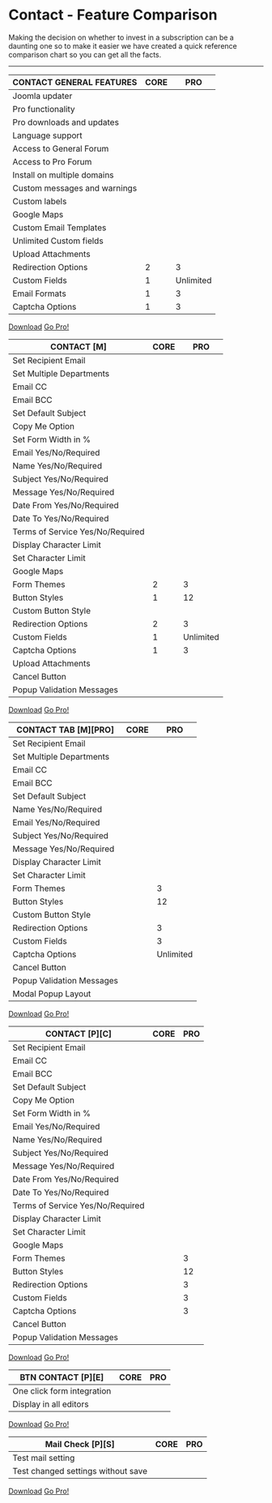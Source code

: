 <h1>Contact - Feature Comparison</h1>
<div class="uk-alert">Making the decision on whether to invest in a subscription can be a daunting one so to make it easier we have created a quick reference comparison chart so you can get all the facts.</div>
<hr class="dotted" />
<table class="uk-table uk-table-hover uk-table-striped">
    <thead>
    <tr><th class="uk-width-8-10 uk-text-info">CONTACT GENERAL FEATURES</th><th class="uk-width-1-10 uk-text-center uk-text-info">CORE</th><th class="uk-width-1-10 uk-text-center uk-text-info">PRO</th></tr>
    </thead>
    <tbody>
    <tr>
        <td class="uk-text-left">Joomla updater</td>
        <td class="uk-text-center">
            <div class="uk-button uk-button-small uk-button-success"><i class="uk-icon-check uk-icon-medium"></i></div>
        </td>
        <td class="uk-text-center">
            <div class="uk-button uk-button-small uk-button-success"><i class="uk-icon-check uk-icon-medium"></i></div>
        </td>
    </tr>
    <tr>
        <td class="uk-text-left">Pro functionality</td>
        <td class="uk-text-center">
            <div class="uk-button uk-button-small uk-button-danger"><i class="uk-icon-minus uk-icon-medium"></i></div>
        </td>
        <td class="uk-text-center">
            <div class="uk-button uk-button-small uk-button-success"><i class="uk-icon-check uk-icon-medium"></i></div>
        </td>
    </tr>
    <tr>
        <td class="uk-text-left">Pro downloads and updates</td>
        <td class="uk-text-center">
            <div class="uk-button uk-button-small uk-button-danger"><i class="uk-icon-minus uk-icon-medium"></i></div>
        </td>
        <td class="uk-text-center">
            <div class="uk-button uk-button-small uk-button-success"><i class="uk-icon-check uk-icon-medium"></i></div>
        </td>
    </tr>
    <tr>
        <td class="uk-text-left">Language support</td>
        <td class="uk-text-center">
            <div class="uk-button uk-button-small uk-button-success"><i class="uk-icon-check uk-icon-medium"></i></div>
        </td>
        <td class="uk-text-center">
            <div class="uk-button uk-button-small uk-button-success"><i class="uk-icon-check uk-icon-medium"></i></div>
        </td>
    </tr>
    <tr>
        <td class="uk-text-left">Access to General Forum</td>
        <td class="uk-text-center">
            <div class="uk-button uk-button-small uk-button-success"><i class="uk-icon-check uk-icon-medium"></i></div>
        </td>
        <td class="uk-text-center">
            <div class="uk-button uk-button-small uk-button-success"><i class="uk-icon-check uk-icon-medium"></i></div>
        </td>
    </tr>
    <tr>
        <td class="uk-text-left">Access to Pro Forum</td>
        <td class="uk-text-center">
            <div class="uk-button uk-button-small uk-button-danger"><i class="uk-icon-minus uk-icon-medium"></i></div>
        </td>
        <td class="uk-text-center">
            <div class="uk-button uk-button-small uk-button-success"><i class="uk-icon-check uk-icon-medium"></i></div>
        </td>
    </tr>
    <tr>
        <td class="uk-text-left">Install on multiple domains</td>
        <td class="uk-text-center">
            <div class="uk-button uk-button-small uk-button-success"><i class="uk-icon-check uk-icon-medium"></i></div>
        </td>
        <td class="uk-text-center">
            <div class="uk-button uk-button-small uk-button-success"><i class="uk-icon-check uk-icon-medium"></i></div>
        </td>
    </tr>
    <tr>
        <td class="uk-text-left">Custom messages and warnings</td>
        <td class="uk-text-center">
            <div class="uk-button uk-button-small uk-button-success"><i class="uk-icon-check uk-icon-medium"></i></div>
        </td>
        <td class="uk-text-center">
            <div class="uk-button uk-button-small uk-button-success"><i class="uk-icon-check uk-icon-medium"></i></div>
        </td>
    </tr>
    <tr>
        <td class="uk-text-left">Custom labels</td>
        <td class="uk-text-center">
            <div class="uk-button uk-button-small uk-button-success"><i class="uk-icon-check uk-icon-medium"></i></div>
        </td>
        <td class="uk-text-center">
            <div class="uk-button uk-button-small uk-button-success"><i class="uk-icon-check uk-icon-medium"></i></div>
        </td>
    </tr>
    <tr>
        <td class="uk-text-left">Google Maps</td>
        <td class="uk-text-center">
            <div class="uk-button uk-button-small uk-button-danger"><i class="uk-icon-minus uk-icon-medium"></i></div>
        </td>
        <td class="uk-text-center">
            <div class="uk-button uk-button-small uk-button-success"><i class="uk-icon-check uk-icon-medium"></i></div>
        </td>
    </tr>
    <tr>
        <td class="uk-text-left">Custom Email Templates</td>
        <td class="uk-text-center">
            <div class="uk-button uk-button-small uk-button-danger"><i class="uk-icon-minus uk-icon-medium"></i></div>
        </td>
        <td class="uk-text-center">
            <div class="uk-button uk-button-small uk-button-success"><i class="uk-icon-check uk-icon-medium"></i></div>
        </td>
    </tr>
    <tr>
        <td class="uk-text-left">Unlimited Custom fields</td>
        <td class="uk-text-center">
            <div class="uk-button uk-button-small uk-button-danger"><i class="uk-icon-minus uk-icon-medium"></i></div>
        </td>
        <td class="uk-text-center">
            <div class="uk-button uk-button-small uk-button-success"><i class="uk-icon-check uk-icon-medium"></i></div>
        </td>
    </tr>
    <tr>
        <td class="uk-text-left">Upload Attachments</td>
        <td class="uk-text-center">
            <div class="uk-button uk-button-small uk-button-danger"><i class="uk-icon-minus uk-icon-medium"></i></div>
        </td>
        <td class="uk-text-center">
            <div class="uk-button uk-button-small uk-button-success"><i class="uk-icon-check uk-icon-medium"></i></div>
        </td>
    </tr>
    <tr>
        <td class="uk-text-left">Redirection Options</td>
        <td class="uk-text-center"><span class="uk-badge uk-badge-warning uk-text-large uk-text-bold">2</span></td>
        <td class="uk-text-center"><span class="uk-badge uk-badge-success uk-text-large uk-text-bold">3</span></td>
    </tr>
    <tr>
        <td class="uk-text-left">Custom Fields</td>
        <td class="uk-text-center"><span class="uk-badge uk-badge-warning uk-text-large uk-text-bold">1</span></td>
        <td class="uk-text-center"><span class="uk-badge uk-badge-success uk-text-large uk-text-bold">Unlimited</span></td>
    </tr>
    <tr>
        <td class="uk-text-left">Email Formats</td>
        <td class="uk-text-center"><span class="uk-badge uk-badge-warning uk-text-large uk-text-bold">1</span></td>
        <td class="uk-text-center"><span class="uk-badge uk-badge-success uk-text-large uk-text-bold">3</span></td>
    </tr>
    <tr>
        <td class="uk-text-left">Captcha Options</td>
        <td class="uk-text-center"><span class="uk-badge uk-badge-warning uk-text-large uk-text-bold">1</span></td>
        <td class="uk-text-center"><span class="uk-badge uk-badge-success uk-text-large uk-text-bold">3</span></td>
    </tr>
    </tbody>
</table>
<div class="uk-grid" data-uk-grid-margin="">
    <div class="uk-width-medium-1-1">
        <div class="uk-panel uk-text-right">
            <p><a class="uk-button uk-button-success uk-margin-right" href="/downloads/joomla-extensions/official-releases">Download</a> <a class="uk-button uk-button-primary " href="/extensions/joomla-extensions/coalaweb-contact#cw-prices">Go Pro!</a></p>
        </div>
    </div>
</div>
<table class="uk-table uk-table-hover uk-table-striped">
    <thead>
    <tr><th class="uk-width-8-10 uk-text-info">CONTACT [M]</th><th class="uk-width-1-10 uk-text-center uk-text-info">CORE</th><th class="uk-width-1-10 uk-text-center uk-text-info">PRO</th></tr>
    </thead>
    <tbody>
    <tr>
        <td class="uk-text-left">Set Recipient Email</td>
        <td class="uk-text-center">
            <div class="uk-button uk-button-small uk-button-success"><i class="uk-icon-check uk-icon-medium"></i></div>
        </td>
        <td class="uk-text-center">
            <div class="uk-button uk-button-small uk-button-success"><i class="uk-icon-check uk-icon-medium"></i></div>
        </td>
    </tr>
    <tr>
        <td class="uk-text-left">Set Multiple Departments</td>
        <td class="uk-text-center">
            <div class="uk-button uk-button-small uk-button-danger"><i class="uk-icon-minus uk-icon-medium"></i></div>
        </td>
        <td class="uk-text-center">
            <div class="uk-button uk-button-small uk-button-success"><i class="uk-icon-check uk-icon-medium"></i></div>
        </td>
    </tr>
    <tr>
        <td class="uk-text-left">Email CC</td>
        <td class="uk-text-center">
            <div class="uk-button uk-button-small uk-button-danger"><i class="uk-icon-minus uk-icon-medium"></i></div>
        </td>
        <td class="uk-text-center">
            <div class="uk-button uk-button-small uk-button-success"><i class="uk-icon-check uk-icon-medium"></i></div>
        </td>
    </tr>
    <tr>
        <td class="uk-text-left">Email BCC</td>
        <td class="uk-text-center">
            <div class="uk-button uk-button-small uk-button-danger"><i class="uk-icon-minus uk-icon-medium"></i></div>
        </td>
        <td class="uk-text-center">
            <div class="uk-button uk-button-small uk-button-success"><i class="uk-icon-check uk-icon-medium"></i></div>
        </td>
    </tr>
    <tr>
        <td class="uk-text-left">Set Default Subject</td>
        <td class="uk-text-center">
            <div class="uk-button uk-button-small uk-button-success"><i class="uk-icon-check uk-icon-medium"></i></div>
        </td>
        <td class="uk-text-center">
            <div class="uk-button uk-button-small uk-button-success"><i class="uk-icon-check uk-icon-medium"></i></div>
        </td>
    </tr>
    <tr>
        <td class="uk-text-left">Copy Me Option</td>
        <td class="uk-text-center">
            <div class="uk-button uk-button-small uk-button-success"><i class="uk-icon-check uk-icon-medium"></i></div>
        </td>
        <td class="uk-text-center">
            <div class="uk-button uk-button-small uk-button-success"><i class="uk-icon-check uk-icon-medium"></i></div>
        </td>
    </tr>
    <tr>
        <td class="uk-text-left">Set Form Width in %</td>
        <td class="uk-text-center">
            <div class="uk-button uk-button-small uk-button-success"><i class="uk-icon-check uk-icon-medium"></i></div>
        </td>
        <td class="uk-text-center">
            <div class="uk-button uk-button-small uk-button-success"><i class="uk-icon-check uk-icon-medium"></i></div>
        </td>
    </tr>
    <tr>
        <td class="uk-text-left">Email Yes/No/Required</td>
        <td class="uk-text-center">
            <div class="uk-button uk-button-small uk-button-success"><i class="uk-icon-check uk-icon-medium"></i></div>
        </td>
        <td class="uk-text-center">
            <div class="uk-button uk-button-small uk-button-success"><i class="uk-icon-check uk-icon-medium"></i></div>
        </td>
    </tr>
    <tr>
        <td class="uk-text-left">Name Yes/No/Required</td>
        <td class="uk-text-center">
            <div class="uk-button uk-button-small uk-button-success"><i class="uk-icon-check uk-icon-medium"></i></div>
        </td>
        <td class="uk-text-center">
            <div class="uk-button uk-button-small uk-button-success"><i class="uk-icon-check uk-icon-medium"></i></div>
        </td>
    </tr>
    <tr>
        <td class="uk-text-left">Subject Yes/No/Required</td>
        <td class="uk-text-center">
            <div class="uk-button uk-button-small uk-button-success"><i class="uk-icon-check uk-icon-medium"></i></div>
        </td>
        <td class="uk-text-center">
            <div class="uk-button uk-button-small uk-button-success"><i class="uk-icon-check uk-icon-medium"></i></div>
        </td>
    </tr>
    <tr>
        <td class="uk-text-left">Message Yes/No/Required</td>
        <td class="uk-text-center">
            <div class="uk-button uk-button-small uk-button-success"><i class="uk-icon-check uk-icon-medium"></i></div>
        </td>
        <td class="uk-text-center">
            <div class="uk-button uk-button-small uk-button-success"><i class="uk-icon-check uk-icon-medium"></i></div>
        </td>
    </tr>
    <tr>
        <td class="uk-text-left">Date From Yes/No/Required</td>
        <td class="uk-text-center">
            <div class="uk-button uk-button-small uk-button-danger"><i class="uk-icon-minus uk-icon-medium"></i></div>
        </td>
        <td class="uk-text-center">
            <div class="uk-button uk-button-small uk-button-success"><i class="uk-icon-check uk-icon-medium"></i></div>
        </td>
    </tr>
    <tr>
        <td class="uk-text-left">Date To Yes/No/Required</td>
        <td class="uk-text-center">
            <div class="uk-button uk-button-small uk-button-danger"><i class="uk-icon-minus uk-icon-medium"></i></div>
        </td>
        <td class="uk-text-center">
            <div class="uk-button uk-button-small uk-button-success"><i class="uk-icon-check uk-icon-medium"></i></div>
        </td>
    </tr>
    <tr>
        <td class="uk-text-left">Terms of Service Yes/No/Required</td>
        <td class="uk-text-center">
            <div class="uk-button uk-button-small uk-button-danger"><i class="uk-icon-minus uk-icon-medium"></i></div>
        </td>
        <td class="uk-text-center">
            <div class="uk-button uk-button-small uk-button-success"><i class="uk-icon-check uk-icon-medium"></i></div>
        </td>
    </tr>
    <tr>
        <td class="uk-text-left">Display Character Limit</td>
        <td class="uk-text-center">
            <div class="uk-button uk-button-small uk-button-success"><i class="uk-icon-check uk-icon-medium"></i></div>
        </td>
        <td class="uk-text-center">
            <div class="uk-button uk-button-small uk-button-success"><i class="uk-icon-check uk-icon-medium"></i></div>
        </td>
    </tr>
    <tr>
        <td class="uk-text-left">Set Character Limit</td>
        <td class="uk-text-center">
            <div class="uk-button uk-button-small uk-button-danger"><i class="uk-icon-minus uk-icon-medium"></i></div>
        </td>
        <td class="uk-text-center">
            <div class="uk-button uk-button-small uk-button-success"><i class="uk-icon-check uk-icon-medium"></i></div>
        </td>
    </tr>
    <tr>
        <td class="uk-text-left">Google Maps</td>
        <td class="uk-text-center">
            <div class="uk-button uk-button-small uk-button-danger"><i class="uk-icon-minus uk-icon-medium"></i></div>
        </td>
        <td class="uk-text-center">
            <div class="uk-button uk-button-small uk-button-success"><i class="uk-icon-check uk-icon-medium"></i></div>
        </td>
    </tr>
    <tr>
        <td class="uk-text-left">Form Themes</td>
        <td class="uk-text-center"><span class="uk-badge uk-badge-warning uk-text-large uk-text-bold">2</span></td>
        <td class="uk-text-center"><span class="uk-badge uk-badge-success uk-text-large uk-text-bold">3</span></td>
    </tr>
    <tr>
        <td class="uk-text-left">Button Styles</td>
        <td class="uk-text-center"><span class="uk-badge uk-badge-warning uk-text-large uk-text-bold">1</span></td>
        <td class="uk-text-center"><span class="uk-badge uk-badge-success uk-text-large uk-text-bold">12</span></td>
    </tr>
    <tr>
        <td class="uk-text-left">Custom Button Style</td>
        <td class="uk-text-center">
            <div class="uk-button uk-button-small uk-button-success"><i class="uk-icon-check uk-icon-medium"></i></div>
        </td>
        <td class="uk-text-center">
            <div class="uk-button uk-button-small uk-button-success"><i class="uk-icon-check uk-icon-medium"></i></div>
        </td>
    </tr>
    <tr>
        <td class="uk-text-left">Redirection Options</td>
        <td class="uk-text-center"><span class="uk-badge uk-badge-warning uk-text-large uk-text-bold">2</span></td>
        <td class="uk-text-center"><span class="uk-badge uk-badge-success uk-text-large uk-text-bold">3</span></td>
    </tr>
    <tr>
        <td class="uk-text-left">Custom Fields</td>
        <td class="uk-text-center"><span class="uk-badge uk-badge-warning uk-text-large uk-text-bold">1</span></td>
        <td class="uk-text-center"><span class="uk-badge uk-badge-success uk-text-large uk-text-bold">Unlimited</span></td>
    </tr>
    <tr>
        <td class="uk-text-left">Captcha Options</td>
        <td class="uk-text-center"><span class="uk-badge uk-badge-warning uk-text-large uk-text-bold">1</span></td>
        <td class="uk-text-center"><span class="uk-badge uk-badge-success uk-text-large uk-text-bold">3</span></td>
    </tr>
    <tr>
        <td class="uk-text-left">Upload Attachments</td>
        <td class="uk-text-center">
            <div class="uk-button uk-button-small uk-button-danger"><i class="uk-icon-minus uk-icon-medium"></i></div>
        </td>
        <td class="uk-text-center">
            <div class="uk-button uk-button-small uk-button-success"><i class="uk-icon-check uk-icon-medium"></i></div>
        </td>
    </tr>
    <tr>
        <td class="uk-text-left">Cancel Button</td>
        <td class="uk-text-center">
            <div class="uk-button uk-button-small uk-button-danger"><i class="uk-icon-minus uk-icon-medium"></i></div>
        </td>
        <td class="uk-text-center">
            <div class="uk-button uk-button-small uk-button-success"><i class="uk-icon-check uk-icon-medium"></i></div>
        </td>
    </tr>
    <tr>
        <td class="uk-text-left">Popup Validation Messages</td>
        <td class="uk-text-center">
            <div class="uk-button uk-button-small uk-button-danger"><i class="uk-icon-minus uk-icon-medium"></i></div>
        </td>
        <td class="uk-text-center">
            <div class="uk-button uk-button-small uk-button-success"><i class="uk-icon-check uk-icon-medium"></i></div>
        </td>
    </tr>
    </tbody>
</table>
<div class="uk-grid" data-uk-grid-margin="">
    <div class="uk-width-medium-1-1">
        <div class="uk-panel uk-text-right">
            <p><a class="uk-button uk-button-success uk-margin-right" href="/downloads/joomla-extensions/official-releases/category/coalaweb-contact-core">Download</a> <a class="uk-button uk-button-primary " href="/extensions/joomla-extensions/coalaweb-contact#cw-prices">Go Pro!</a></p>
        </div>
    </div>
</div>
<table class="uk-table uk-table-hover uk-table-striped">
    <thead>
    <tr><th class="uk-width-8-10 uk-text-info">CONTACT TAB [M][PRO]</th><th class="uk-width-1-10 uk-text-center uk-text-info">CORE</th><th class="uk-width-1-10 uk-text-center uk-text-info">PRO</th></tr>
    </thead>
    <tbody>
    <tr>
        <td class="uk-text-left">Set Recipient Email</td>
        <td class="uk-text-center">
            <div class="uk-button uk-button-small uk-button-danger"><i class="uk-icon-minus uk-icon-medium"></i></div>
        </td>
        <td class="uk-text-center">
            <div class="uk-button uk-button-small uk-button-success"><i class="uk-icon-check uk-icon-medium"></i></div>
        </td>
    </tr>
    <tr>
        <td class="uk-text-left">Set Multiple Departments</td>
        <td class="uk-text-center">
            <div class="uk-button uk-button-small uk-button-danger"><i class="uk-icon-minus uk-icon-medium"></i></div>
        </td>
        <td class="uk-text-center">
            <div class="uk-button uk-button-small uk-button-success"><i class="uk-icon-check uk-icon-medium"></i></div>
        </td>
    </tr>
    <tr>
        <td class="uk-text-left">Email CC</td>
        <td class="uk-text-center">
            <div class="uk-button uk-button-small uk-button-danger"><i class="uk-icon-minus uk-icon-medium"></i></div>
        </td>
        <td class="uk-text-center">
            <div class="uk-button uk-button-small uk-button-success"><i class="uk-icon-check uk-icon-medium"></i></div>
        </td>
    </tr>
    <tr>
        <td class="uk-text-left">Email BCC</td>
        <td class="uk-text-center">
            <div class="uk-button uk-button-small uk-button-danger"><i class="uk-icon-minus uk-icon-medium"></i></div>
        </td>
        <td class="uk-text-center">
            <div class="uk-button uk-button-small uk-button-success"><i class="uk-icon-check uk-icon-medium"></i></div>
        </td>
    </tr>
    <tr>
        <td class="uk-text-left">Set Default Subject</td>
        <td class="uk-text-center">
            <div class="uk-button uk-button-small uk-button-danger"><i class="uk-icon-minus uk-icon-medium"></i></div>
        </td>
        <td class="uk-text-center">
            <div class="uk-button uk-button-small uk-button-success"><i class="uk-icon-check uk-icon-medium"></i></div>
        </td>
    </tr>
    <tr>
        <td class="uk-text-left">Name Yes/No/Required</td>
        <td class="uk-text-center">
            <div class="uk-button uk-button-small uk-button-danger"><i class="uk-icon-minus uk-icon-medium"></i></div>
        </td>
        <td class="uk-text-center">
            <div class="uk-button uk-button-small uk-button-success"><i class="uk-icon-check uk-icon-medium"></i></div>
        </td>
    </tr>
    <tr>
        <td class="uk-text-left">Email Yes/No/Required</td>
        <td class="uk-text-center">
            <div class="uk-button uk-button-small uk-button-danger"><i class="uk-icon-minus uk-icon-medium"></i></div>
        </td>
        <td class="uk-text-center">
            <div class="uk-button uk-button-small uk-button-success"><i class="uk-icon-check uk-icon-medium"></i></div>
        </td>
    </tr>
    <tr>
        <td class="uk-text-left">Subject Yes/No/Required</td>
        <td class="uk-text-center">
            <div class="uk-button uk-button-small uk-button-danger"><i class="uk-icon-minus uk-icon-medium"></i></div>
        </td>
        <td class="uk-text-center">
            <div class="uk-button uk-button-small uk-button-success"><i class="uk-icon-check uk-icon-medium"></i></div>
        </td>
    </tr>
    <tr>
        <td class="uk-text-left">Message Yes/No/Required</td>
        <td class="uk-text-center">
            <div class="uk-button uk-button-small uk-button-danger"><i class="uk-icon-minus uk-icon-medium"></i></div>
        </td>
        <td class="uk-text-center">
            <div class="uk-button uk-button-small uk-button-success"><i class="uk-icon-check uk-icon-medium"></i></div>
        </td>
    </tr>
    <tr>
        <td class="uk-text-left">Display Character Limit</td>
        <td class="uk-text-center">
            <div class="uk-button uk-button-small uk-button-danger"><i class="uk-icon-minus uk-icon-medium"></i></div>
        </td>
        <td class="uk-text-center">
            <div class="uk-button uk-button-small uk-button-success"><i class="uk-icon-check uk-icon-medium"></i></div>
        </td>
    </tr>
    <tr>
        <td class="uk-text-left">Set Character Limit</td>
        <td class="uk-text-center">
            <div class="uk-button uk-button-small uk-button-danger"><i class="uk-icon-minus uk-icon-medium"></i></div>
        </td>
        <td class="uk-text-center">
            <div class="uk-button uk-button-small uk-button-success"><i class="uk-icon-check uk-icon-medium"></i></div>
        </td>
    </tr>
    <tr>
        <td class="uk-text-left">Form Themes</td>
        <td class="uk-text-center">
            <div class="uk-button uk-button-small uk-button-danger"><i class="uk-icon-minus uk-icon-medium"></i></div>
        </td>
        <td class="uk-text-center"><span class="uk-badge uk-badge-success uk-text-large uk-text-bold">3</span></td>
    </tr>
    <tr>
        <td class="uk-text-left">Button Styles</td>
        <td class="uk-text-center">
            <div class="uk-button uk-button-small uk-button-danger"><i class="uk-icon-minus uk-icon-medium"></i></div>
        </td>
        <td class="uk-text-center"><span class="uk-badge uk-badge-success uk-text-large uk-text-bold">12</span></td>
    </tr>
    <tr>
        <td class="uk-text-left">Custom Button Style</td>
        <td class="uk-text-center">
            <div class="uk-button uk-button-small uk-button-danger"><i class="uk-icon-minus uk-icon-medium"></i></div>
        </td>
        <td class="uk-text-center">
            <div class="uk-button uk-button-small uk-button-success"><i class="uk-icon-check uk-icon-medium"></i></div>
        </td>
    </tr>
    <tr>
        <td class="uk-text-left">Redirection Options</td>
        <td class="uk-text-center">
            <div class="uk-button uk-button-small uk-button-danger"><i class="uk-icon-minus uk-icon-medium"></i></div>
        </td>
        <td class="uk-text-center"><span class="uk-badge uk-badge-success uk-text-large uk-text-bold">3</span></td>
    </tr>
    <tr>
        <td class="uk-text-left">Custom Fields</td>
        <td class="uk-text-center">
            <div class="uk-button uk-button-small uk-button-danger"><i class="uk-icon-minus uk-icon-medium"></i></div>
        </td>
        <td class="uk-text-center"><span class="uk-badge uk-badge-success uk-text-large uk-text-bold">3</span></td>
    </tr>
    <tr>
        <td class="uk-text-left">Captcha Options</td>
        <td class="uk-text-center">
            <div class="uk-button uk-button-small uk-button-danger"><i class="uk-icon-minus uk-icon-medium"></i></div>
        </td>
        <td class="uk-text-center"><span class="uk-badge uk-badge-success uk-text-large uk-text-bold">Unlimited</span></td>
    </tr>
    <tr>
        <td class="uk-text-left">Cancel Button</td>
        <td class="uk-text-center">
            <div class="uk-button uk-button-small uk-button-danger"><i class="uk-icon-minus uk-icon-medium"></i></div>
        </td>
        <td class="uk-text-center">
            <div class="uk-button uk-button-small uk-button-success"><i class="uk-icon-check uk-icon-medium"></i></div>
        </td>
    </tr>
    <tr>
        <td class="uk-text-left">Popup Validation Messages</td>
        <td class="uk-text-center">
            <div class="uk-button uk-button-small uk-button-danger"><i class="uk-icon-minus uk-icon-medium"></i></div>
        </td>
        <td class="uk-text-center">
            <div class="uk-button uk-button-small uk-button-success"><i class="uk-icon-check uk-icon-medium"></i></div>
        </td>
    </tr>
    <tr>
        <td class="uk-text-left">Modal Popup Layout</td>
        <td class="uk-text-center">
            <div class="uk-button uk-button-small uk-button-danger"><i class="uk-icon-minus uk-icon-medium"></i></div>
        </td>
        <td class="uk-text-center">
            <div class="uk-button uk-button-small uk-button-success"><i class="uk-icon-check uk-icon-medium"></i></div>
        </td>
    </tr>
    </tbody>
</table>
<div class="uk-grid" data-uk-grid-margin="">
    <div class="uk-width-medium-1-1">
        <div class="uk-panel uk-text-right">
            <p><a class="uk-button uk-button-success uk-margin-right" href="/downloads/joomla-extensions/official-releases/category/coalaweb-contact-core">Download</a> <a class="uk-button uk-button-primary " href="/extensions/joomla-extensions/coalaweb-contact#cw-prices">Go Pro!</a></p>
        </div>
    </div>
</div>
<table class="uk-table uk-table-hover uk-table-striped">
    <thead>
    <tr><th class="uk-width-8-10 uk-text-info">CONTACT [P][C]</th><th class="uk-width-1-10 uk-text-center uk-text-info">CORE</th><th class="uk-width-1-10 uk-text-center uk-text-info">PRO</th></tr>
    </thead>
    <tbody>
    <tr>
        <td class="uk-text-left">Set Recipient Email</td>
        <td class="uk-text-center">
            <div class="uk-button uk-button-small uk-button-danger"><i class="uk-icon-minus uk-icon-medium"></i></div>
        </td>
        <td class="uk-text-center">
            <div class="uk-button uk-button-small uk-button-success"><i class="uk-icon-check uk-icon-medium"></i></div>
        </td>
    </tr>
    <tr>
        <td class="uk-text-left">Email CC</td>
        <td class="uk-text-center">
            <div class="uk-button uk-button-small uk-button-danger"><i class="uk-icon-minus uk-icon-medium"></i></div>
        </td>
        <td class="uk-text-center">
            <div class="uk-button uk-button-small uk-button-success"><i class="uk-icon-check uk-icon-medium"></i></div>
        </td>
    </tr>
    <tr>
        <td class="uk-text-left">Email BCC</td>
        <td class="uk-text-center">
            <div class="uk-button uk-button-small uk-button-danger"><i class="uk-icon-minus uk-icon-medium"></i></div>
        </td>
        <td class="uk-text-center">
            <div class="uk-button uk-button-small uk-button-success"><i class="uk-icon-check uk-icon-medium"></i></div>
        </td>
    </tr>
    <tr>
        <td class="uk-text-left">Set Default Subject</td>
        <td class="uk-text-center">
            <div class="uk-button uk-button-small uk-button-danger"><i class="uk-icon-minus uk-icon-medium"></i></div>
        </td>
        <td class="uk-text-center">
            <div class="uk-button uk-button-small uk-button-success"><i class="uk-icon-check uk-icon-medium"></i></div>
        </td>
    </tr>
    <tr>
        <td class="uk-text-left">Copy Me Option</td>
        <td class="uk-text-center">
            <div class="uk-button uk-button-small uk-button-danger"><i class="uk-icon-minus uk-icon-medium"></i></div>
        </td>
        <td class="uk-text-center">
            <div class="uk-button uk-button-small uk-button-success"><i class="uk-icon-check uk-icon-medium"></i></div>
        </td>
    </tr>
    <tr>
        <td class="uk-text-left">Set Form Width in %</td>
        <td class="uk-text-center">
            <div class="uk-button uk-button-small uk-button-danger"><i class="uk-icon-minus uk-icon-medium"></i></div>
        </td>
        <td class="uk-text-center">
            <div class="uk-button uk-button-small uk-button-success"><i class="uk-icon-check uk-icon-medium"></i></div>
        </td>
    </tr>
    <tr>
        <td class="uk-text-left">Email Yes/No/Required</td>
        <td class="uk-text-center">
            <div class="uk-button uk-button-small uk-button-danger"><i class="uk-icon-minus uk-icon-medium"></i></div>
        </td>
        <td class="uk-text-center">
            <div class="uk-button uk-button-small uk-button-success"><i class="uk-icon-check uk-icon-medium"></i></div>
        </td>
    </tr>
    <tr>
        <td class="uk-text-left">Name Yes/No/Required</td>
        <td class="uk-text-center">
            <div class="uk-button uk-button-small uk-button-danger"><i class="uk-icon-minus uk-icon-medium"></i></div>
        </td>
        <td class="uk-text-center">
            <div class="uk-button uk-button-small uk-button-success"><i class="uk-icon-check uk-icon-medium"></i></div>
        </td>
    </tr>
    <tr>
        <td class="uk-text-left">Subject Yes/No/Required</td>
        <td class="uk-text-center">
            <div class="uk-button uk-button-small uk-button-danger"><i class="uk-icon-minus uk-icon-medium"></i></div>
        </td>
        <td class="uk-text-center">
            <div class="uk-button uk-button-small uk-button-success"><i class="uk-icon-check uk-icon-medium"></i></div>
        </td>
    </tr>
    <tr>
        <td class="uk-text-left">Message Yes/No/Required</td>
        <td class="uk-text-center">
            <div class="uk-button uk-button-small uk-button-danger"><i class="uk-icon-minus uk-icon-medium"></i></div>
        </td>
        <td class="uk-text-center">
            <div class="uk-button uk-button-small uk-button-success"><i class="uk-icon-check uk-icon-medium"></i></div>
        </td>
    </tr>
    <tr>
        <td class="uk-text-left">Date From Yes/No/Required</td>
        <td class="uk-text-center">
            <div class="uk-button uk-button-small uk-button-danger"><i class="uk-icon-minus uk-icon-medium"></i></div>
        </td>
        <td class="uk-text-center">
            <div class="uk-button uk-button-small uk-button-success"><i class="uk-icon-check uk-icon-medium"></i></div>
        </td>
    </tr>
    <tr>
        <td class="uk-text-left">Date To Yes/No/Required</td>
        <td class="uk-text-center">
            <div class="uk-button uk-button-small uk-button-danger"><i class="uk-icon-minus uk-icon-medium"></i></div>
        </td>
        <td class="uk-text-center">
            <div class="uk-button uk-button-small uk-button-success"><i class="uk-icon-check uk-icon-medium"></i></div>
        </td>
    </tr>
    <tr>
        <td class="uk-text-left">Terms of Service Yes/No/Required</td>
        <td class="uk-text-center">
            <div class="uk-button uk-button-small uk-button-danger"><i class="uk-icon-minus uk-icon-medium"></i></div>
        </td>
        <td class="uk-text-center">
            <div class="uk-button uk-button-small uk-button-success"><i class="uk-icon-check uk-icon-medium"></i></div>
        </td>
    </tr>
    <tr>
        <td class="uk-text-left">Display Character Limit</td>
        <td class="uk-text-center">
            <div class="uk-button uk-button-small uk-button-danger"><i class="uk-icon-minus uk-icon-medium"></i></div>
        </td>
        <td class="uk-text-center">
            <div class="uk-button uk-button-small uk-button-success"><i class="uk-icon-check uk-icon-medium"></i></div>
        </td>
    </tr>
    <tr>
        <td class="uk-text-left">Set Character Limit</td>
        <td class="uk-text-center">
            <div class="uk-button uk-button-small uk-button-danger"><i class="uk-icon-minus uk-icon-medium"></i></div>
        </td>
        <td class="uk-text-center">
            <div class="uk-button uk-button-small uk-button-success"><i class="uk-icon-check uk-icon-medium"></i></div>
        </td>
    </tr>
    <tr>
        <td class="uk-text-left">Google Maps</td>
        <td class="uk-text-center">
            <div class="uk-button uk-button-small uk-button-danger"><i class="uk-icon-minus uk-icon-medium"></i></div>
        </td>
        <td class="uk-text-center">
            <div class="uk-button uk-button-small uk-button-success"><i class="uk-icon-check uk-icon-medium"></i></div>
        </td>
    </tr>
    <tr>
        <td class="uk-text-left">Form Themes</td>
        <td class="uk-text-center">
            <div class="uk-button uk-button-small uk-button-danger"><i class="uk-icon-minus uk-icon-medium"></i></div>
        </td>
        <td class="uk-text-center"><span class="uk-badge uk-badge-success uk-text-large uk-text-bold">3</span></td>
    </tr>
    <tr>
        <td class="uk-text-left">Button Styles</td>
        <td class="uk-text-center">
            <div class="uk-button uk-button-small uk-button-danger"><i class="uk-icon-minus uk-icon-medium"></i></div>
        </td>
        <td class="uk-text-center"><span class="uk-badge uk-badge-success uk-text-large uk-text-bold">12</span></td>
    </tr>
    <tr>
        <td class="uk-text-left">Redirection Options</td>
        <td class="uk-text-center">
            <div class="uk-button uk-button-small uk-button-danger"><i class="uk-icon-minus uk-icon-medium"></i></div>
        </td>
        <td class="uk-text-center"><span class="uk-badge uk-badge-success uk-text-large uk-text-bold">3</span></td>
    </tr>
    <tr>
        <td class="uk-text-left">Custom Fields</td>
        <td class="uk-text-center">
            <div class="uk-button uk-button-small uk-button-danger"><i class="uk-icon-minus uk-icon-medium"></i></div>
        </td>
        <td class="uk-text-center"><span class="uk-badge uk-badge-success uk-text-large uk-text-bold">3</span></td>
    </tr>
    <tr>
        <td class="uk-text-left">Captcha Options</td>
        <td class="uk-text-center">
            <div class="uk-button uk-button-small uk-button-danger"><i class="uk-icon-minus uk-icon-medium"></i></div>
        </td>
        <td class="uk-text-center"><span class="uk-badge uk-badge-success uk-text-large uk-text-bold">3</span></td>
    </tr>
    <tr>
        <td class="uk-text-left">Cancel Button</td>
        <td class="uk-text-center">
            <div class="uk-button uk-button-small uk-button-danger"><i class="uk-icon-minus uk-icon-medium"></i></div>
        </td>
        <td class="uk-text-center">
            <div class="uk-button uk-button-small uk-button-success"><i class="uk-icon-check uk-icon-medium"></i></div>
        </td>
    </tr>
    <tr>
        <td class="uk-text-left">Popup Validation Messages</td>
        <td class="uk-text-center">
            <div class="uk-button uk-button-small uk-button-danger"><i class="uk-icon-minus uk-icon-medium"></i></div>
        </td>
        <td class="uk-text-center">
            <div class="uk-button uk-button-small uk-button-success"><i class="uk-icon-check uk-icon-medium"></i></div>
        </td>
    </tr>
    </tbody>
</table>
<div class="uk-grid" data-uk-grid-margin="">
    <div class="uk-width-medium-1-1">
        <div class="uk-panel uk-text-right">
            <p><a class="uk-button uk-button-success uk-margin-right" href="/downloads/joomla-extensions/official-releases/category/coalaweb-contact-core">Download</a> <a class="uk-button uk-button-primary " href="/extensions/joomla-extensions/coalaweb-contact#cw-prices">Go Pro!</a></p>
        </div>
    </div>
</div>
<table class="uk-table uk-table-hover uk-table-striped">
    <thead>
    <tr><th class="uk-width-8-10 uk-text-info">BTN CONTACT [P][E]</th><th class="uk-width-1-10 uk-text-center uk-text-info">CORE</th><th class="uk-width-1-10 uk-text-center uk-text-info">PRO</th></tr>
    </thead>
    <tbody>
    <tr>
        <td class="uk-text-left">One click form integration</td>
        <td class="uk-text-center">
            <div class="uk-button uk-button-small uk-button-danger"><i class="uk-icon-minus uk-icon-medium"></i></div>
        </td>
        <td class="uk-text-center">
            <div class="uk-button uk-button-small uk-button-success"><i class="uk-icon-check uk-icon-medium"></i></div>
        </td>
    </tr>
    <tr>
        <td class="uk-text-left">Display in all editors</td>
        <td class="uk-text-center">
            <div class="uk-button uk-button-small uk-button-danger"><i class="uk-icon-minus uk-icon-medium"></i></div>
        </td>
        <td class="uk-text-center">
            <div class="uk-button uk-button-small uk-button-success"><i class="uk-icon-check uk-icon-medium"></i></div>
        </td>
    </tr>
    </tbody>
</table>
<div class="uk-grid" data-uk-grid-margin="">
    <div class="uk-width-medium-1-1">
        <div class="uk-panel uk-text-right">
            <p><a class="uk-button uk-button-success uk-margin-right" href="/downloads/joomla-extensions/official-releases/category/coalaweb-contact-core">Download</a> <a class="uk-button uk-button-primary " href="/extensions/joomla-extensions/coalaweb-contact#cw-prices">Go Pro!</a></p>
        </div>
    </div>
</div>
<table class="uk-table uk-table-hover uk-table-striped">
    <thead>
    <tr><th class="uk-width-8-10 uk-text-info">Mail Check [P][S]</th><th class="uk-width-1-10 uk-text-center uk-text-info">CORE</th><th class="uk-width-1-10 uk-text-center uk-text-info">PRO</th></tr>
    </thead>
    <tbody>
    <tr>
        <td class="uk-text-left">Test mail setting</td>
        <td class="uk-text-center">
            <div class="uk-button uk-button-small uk-button-success"><i class="uk-icon-check uk-icon-medium"></i></div>
        </td>
        <td class="uk-text-center">
            <div class="uk-button uk-button-small uk-button-success"><i class="uk-icon-check uk-icon-medium"></i></div>
        </td>
    </tr>
    <tr>
        <td class="uk-text-left">Test changed settings without save</td>
        <td class="uk-text-center">
            <div class="uk-button uk-button-small uk-button-success"><i class="uk-icon-check uk-icon-medium"></i></div>
        </td>
        <td class="uk-text-center">
            <div class="uk-button uk-button-small uk-button-success"><i class="uk-icon-check uk-icon-medium"></i></div>
        </td>
    </tr>
    </tbody>
</table>
<div class="uk-grid" data-uk-grid-margin="">
    <div class="uk-width-medium-1-1">
        <div class="uk-panel uk-text-right">
            <p><a class="uk-button uk-button-success uk-margin-right" href="/downloads/joomla-extensions/official-releases/category/coalaweb-contact-core">Download</a> <a class="uk-button uk-button-primary " href="/extensions/joomla-extensions/coalaweb-contact#cw-prices">Go Pro!</a></p>
        </div>
    </div>
</div>